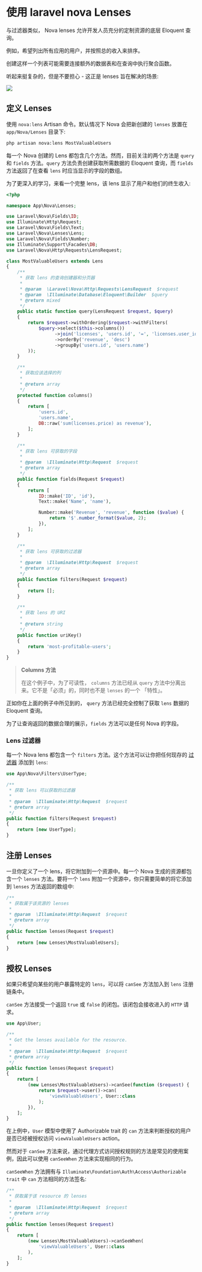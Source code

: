 # 使用 laravel nova Lenses

与过滤器类似， Nova lenses 允许开发人员充分的定制资源的底层 Eloquent 查询。

例如，希望列出所有应用的用户，并按照总的收入来排序。

创建这样一个列表可能需要连接额外的数据表和在查询中执行聚合函数。

听起来挺复杂的，但是不要担心 - 这正是 lenses 旨在解决的场景:

![](/assets/laravel/laravel-nova-lenses-show.png)

## 定义 Lenses

使用 `nova:lens` Artisan 命令。默认情况下 Nova 会把新创建的 `lenses` 放置在 `app/Nova/Lenses` 目录下:

```bash
php artisan nova:lens MostValuableUsers
```

每一个 Nova 创建的 Lens 都包含几个方法。然而，目前关注的两个方法是 `query` 和 `fields` 方法。`query` 方法负责创建获取所需数据的 Eloquent 查询，而 `fields` 方法返回了在查看 `lens` 时应当显示的字段的数组。

为了更深入的学习，来看一个完整 lens，该 lens 显示了用户和他们的终生收入:

```php
<?php

namespace App\Nova\Lenses;

use Laravel\Nova\Fields\ID;
use Illuminate\Http\Request;
use Laravel\Nova\Fields\Text;
use Laravel\Nova\Lenses\Lens;
use Laravel\Nova\Fields\Number;
use Illuminate\Support\Facades\DB;
use Laravel\Nova\Http\Requests\LensRequest;

class MostValuableUsers extends Lens
{
    /**
     * 获取 lens 的查询创建器和分页器
     *
     * @param  \Laravel\Nova\Http\Requests\LensRequest  $request
     * @param  \Illuminate\Database\Eloquent\Builder  $query
     * @return mixed
     */
    public static function query(LensRequest $request, $query)
    {
        return $request->withOrdering($request->withFilters(
            $query->select($this->columns())
                  ->join('licenses', 'users.id', '=', 'licenses.user_id')
                  ->orderBy('revenue', 'desc')
                  ->groupBy('users.id', 'users.name')
        ));
    }

    /**
     * 获取应该选择的列
     *
     * @return array
     */
    protected function columns()
    {
        return [
            'users.id',
            'users.name',
            DB::raw('sum(licenses.price) as revenue'),
        ];
    }

    /**
     * 获取 lens 可获取的字段
     *
     * @param  \Illuminate\Http\Request  $request
     * @return array
     */
    public function fields(Request $request)
    {
        return [
            ID::make('ID', 'id'),
            Text::make('Name', 'name'),

            Number::make('Revenue', 'revenue', function ($value) {
                return '$'.number_format($value, 2);
            }),
        ];
    }

    /**
     * 获取 lens 可获取的过滤器
     *
     * @param  \Illuminate\Http\Request  $request
     * @return array
     */
    public function filters(Request $request)
    {
        return [];
    }

    /**
     * 获取 lens 的 URI
     *
     * @return string
     */
    public function uriKey()
    {
        return 'most-profitable-users';
    }
}
```

> **Columns 方法**
>
> 在这个例子中，为了可读性， `columns` 方法已经从 `query` 方法中分离出来。它不是「必须」的，同时也不是 `lenses` 的一个 「特性」。

正如你在上面的例子中所见到的， `query` 方法已经完全控制了获取 `lens` 数据的 Eloquent 查询。

为了让查询返回的数据合理的展示，`fields` 方法可以是任何 Nova 的字段。

### Lens 过滤器

每一个 Nova lens 都包含一个 `filters` 方法。这个方法可以让你把任何现存的 [过滤器](/laravel/nova/how-to-use-filters-in-laravel-nova.md) 添加到 `lens`:

```php
use App\Nova\Filters\UserType;

/**
 * 获取 lens 可以获取的过滤器
 *
 * @param  \Illuminate\Http\Request  $request
 * @return array
 */
public function filters(Request $request)
{
    return [new UserType];
}
```

## 注册 Lenses

一旦你定义了一个 lens，将它附加到一个资源中。每一个 Nova 生成的资源都包含一个 `lenses` 方法。要将一个 `lens` 附加一个资源中，你只需要简单的将它添加到 `lenses` 方法返回的数组中:

```php
/**
 * 获取属于该资源的 lenses
 *
 * @param  \Illuminate\Http\Request  $request
 * @return array
 */
public function lenses(Request $request)
{
    return [new Lenses\MostValuableUsers];
}
```

## 授权 Lenses

如果只希望向某些的用户暴露特定的 `lens`，可以将 `canSee` 方法加入到 `lens` 注册链条中。

`canSee` 方法接受一个返回 `true` 或 `false` 的闭包。该闭包会接收进入的 `HTTP` 请求。

```php
use App\User;

/**
 * Get the lenses available for the resource.
 *
 * @param  \Illuminate\Http\Request  $request
 * @return array
 */
public function lenses(Request $request)
{
    return [
        (new Lenses\MostValuableUsers)->canSee(function ($request) {
            return $request->user()->can(
                'viewValuableUsers', User::class
            );
        }),
    ];
}
```

在上例中，`User` 模型中使用了 Authorizable trait 的 `can` 方法来判断授权的用户是否已经被授权访问 `viewValuableUsers` action。

然而对于 `canSee` 方法来说，通过代理方式访问授权规则的方法是常见的使用案例，因此可以使用 `canSeeWhen` 方法来实现相同的行为。

`canSeeWhen` 方法拥有与 `Illuminate\Foundation\Auth\Access\Authorizable` `trait` 中 `can` 方法相同的方法签名:

```php
/**
 * 获取属于该 resource 的 lenses
 *
 * @param  \Illuminate\Http\Request  $request
 * @return array
 */
public function lenses(Request $request)
{
    return [
        (new Lenses\MostValuableUsers)->canSeeWhen(
            'viewValuableUsers', User::class
        ),
    ];
}
```
